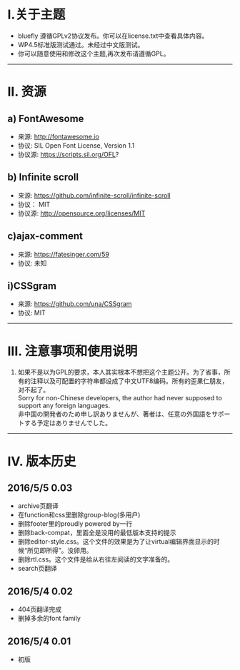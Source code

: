 # I.关于主题 #

- bluefly 遵循GPLv2协议发布。你可以在license.txt中查看具体内容。
- WP4.5标准版测试通过。未经过中文版测试。
- 你可以随意使用和修改这个主题,再次发布请遵循GPL。

----------

# II. 资源 #

## a) FontAwesome ##
- 来源: http://fontawesome.io
- 协议: SIL Open Font License, Version 1.1
- 协议源: https://scripts.sil.org/OFL?

## b) Infinite scroll ##
- 来源: https://github.com/infinite-scroll/infinite-scroll
- 协议： MIT
- 协议源: http://opensource.org/licenses/MIT

## c)ajax-comment ##
- 来源: https://fatesinger.com/59
- 协议: 未知

## i)CSSgram ##
- 来源: https://github.com/una/CSSgram
- 协议: MIT

----------

# III. 注意事项和使用说明 #
1. 如果不是以为GPL的要求，本人其实根本不想把这个主题公开。为了省事，所有的注释以及可配置的字符串都设成了中文UTF8编码。所有的歪果仁朋友，对不起了。    
	Sorry for non-Chinese developers, the author had never supposed to support any foreign languages.     
	非中国の開発者のため申し訳ありませんが、著者は、任意の外国語をサポートする予定はありませんでした。



----------

# IV. 版本历史 #

**2016/5/5 0.03**
----------
- archive页翻译
- 在function和css里删除group-blog(多用户)
- 删除footer里的proudly powered by一行
- 删除back-compat，里面全是没用的最低版本支持的提示
- 删除editor-style.css。这个文件的效果是为了让virtual编辑界面显示的时候“所见即所得”。没卵用。
- 删除rtl.css。这个文件是给从右往左阅读的文字准备的。
- search页翻译

**2016/5/4 0.02**
----------
- 404页翻译完成
- 删掉多余的font family


**2016/5/4 0.01**
----------
- 初版